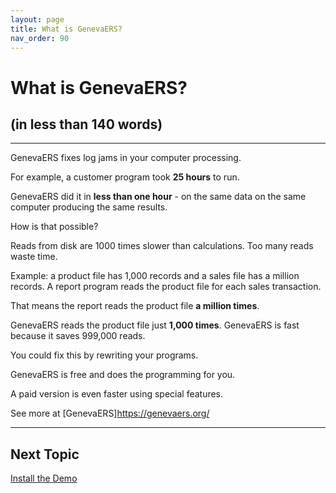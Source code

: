 ```yaml
---
layout: page
title: What is GenevaERS?
nav_order: 90
---
```

# What is GenevaERS?  
## (in less than 140 words)

-----

GenevaERS fixes log jams in your computer processing.

For example, a customer program took **25 hours** to run.

GenevaERS did it in **less than one hour** - on the same data on the same computer producing the same results. 

How is that possible?

Reads from disk are 1000 times slower than calculations.  Too many reads waste time.

Example: a product file has 1,000 records and a sales file has a million records.  A report program reads the product file for each sales transaction.  

That means the report reads the product file **a million times**.

GenevaERS reads the product file just **1,000 times**.  GenevaERS is fast because it saves 999,000 reads.

You could fix this by rewriting your programs.

GenevaERS is free and does the programming for you.  

A paid version is even faster using special features.

See more at [GenevaERS]https://genevaers.org/

-----

## Next Topic

[Install the Demo](InstallDemo.md)